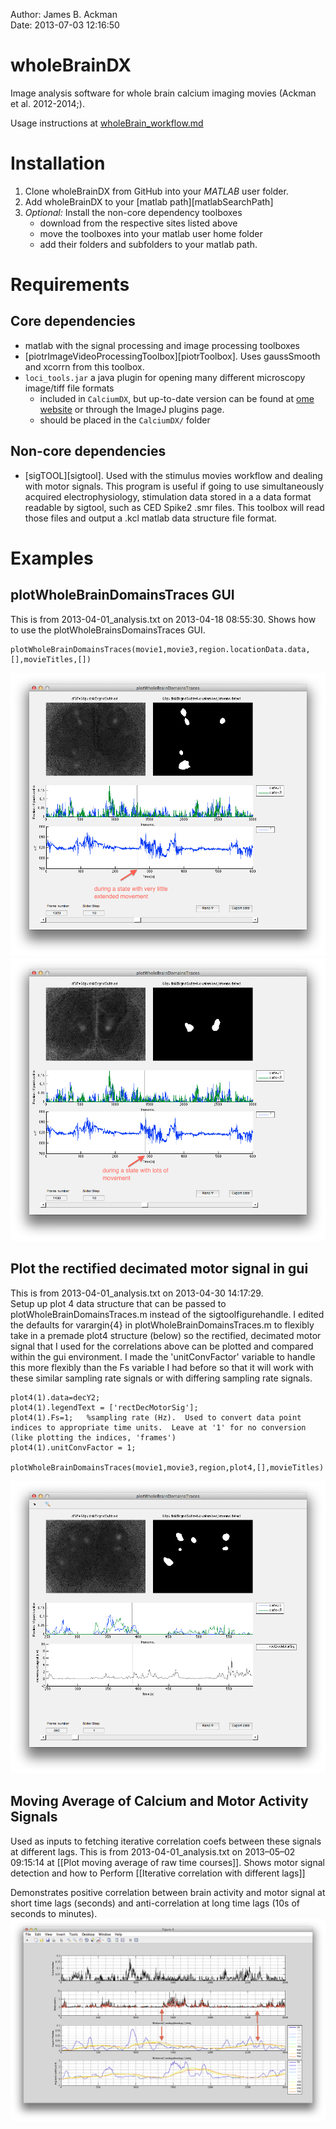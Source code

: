 Author: James B. Ackman  
Date: 2013-07-03 12:16:50  

# wholeBrainDX

Image analysis software for whole brain calcium imaging movies (Ackman et al. 2012-2014;).

Usage instructions at [wholeBrain_workflow.md](wholeBrain_workflow.md)

# Installation

1. Clone wholeBrainDX from GitHub into your *MATLAB* user folder.
2. Add wholeBrainDX to your [matlab path][matlabSearchPath]
3. *Optional:* Install the non-core dependency toolboxes
	* download from the respective sites listed above
	* move the toolboxes into your matlab user home folder
	* add their folders and subfolders to your matlab path.

# Requirements

## Core dependencies ##

* matlab with the signal processing and image processing toolboxes
* [piotrImageVideoProcessingToolbox][piotrToolbox]. Uses gaussSmooth and xcorrn from this toolbox.
* `loci_tools.jar` a java plugin for opening many different microscopy image/tiff file formats 
	* included in `CalciumDX`, but up-to-date version can be found at [ome website](http://www.loci.wisc.edu/ome/ome-tiff.html) or through the ImageJ plugins page.
	* should be placed in the `CalciumDX/` folder

## Non-core dependencies ##

* [sigTOOL][sigtool]. Used with the stimulus movies workflow and dealing with motor signals. This program is useful if going to use simultaneously acquired electrophysiology, stimulation data stored in a a data format readable by sigtool, such as CED Spike2 .smr files. This toolbox will read those files and output a .kcl matlab data structure file format.



# Examples

## plotWholeBrainDomainsTraces GUI
This is from 2013-04-01_analysis.txt on 2013-04-18 08:55:30. Shows how to use the plotWholeBrainsDomainsTraces GUI.

	plotWholeBrainDomainsTraces(movie1,movie3,region.locationData.data,[],movieTitles,[])


![](assets/img/Screen_Shot_2013-04-18_at_8.59.38_AM.png)
![](assets/img/Screen_Shot_2013-04-18_at_8.52.51_AM.png)


## Plot the rectified decimated motor signal in gui

This is from 2013-04-01_analysis.txt  on 2013-04-30 14:17:29.   
Setup up plot 4 data structure that can be passed to plotWholeBrainDomainsTraces.m instead of the sigtoolfigurehandle.  I edited the defaults for varargin{4} in plotWholeBrainDomainsTraces.m to flexibly take in a premade plot4 structure (below) so the rectified, decimated motor signal that I used for the correlations above can be plotted and compared within the gui environment. I made the 'unitConvFactor' variable to handle this more flexibly than the Fs variable I had before so that it will work with these similar sampling rate signals or with differing sampling rate signals. 

	plot4(1).data=decY2;
	plot4(1).legendText = ['rectDecMotorSig'];
	plot4(1).Fs=1;   %sampling rate (Hz).  Used to convert data point indices to appropriate time units.  Leave at '1' for no conversion (like plotting the indices, 'frames')
	plot4(1).unitConvFactor = 1;  
	
	plotWholeBrainDomainsTraces(movie1,movie3,region,plot4,[],movieTitles)

![](assets/img/Screen_Shot_2013-04-30_at_3.02.20_PM.png)






## Moving Average of Calcium and Motor Activity Signals ##
Used as inputs to fetching iterative correlation coefs between these signals at different lags. 
This is from 2013-04-01_analysis.txt on 2013–05–02 09:15:14 at [[Plot moving average of raw time courses]]. Shows motor signal detection and how to Perform [[Iterative correlation with different lags]]

Demonstrates positive correlation between brain activity and motor signal at short time lags (seconds) and anti-correlation at long time lags (10s of seconds to minutes).
![](assets/img/Screen_Shot_2013-05-02_at_10.53.40_AM.png)


